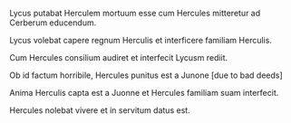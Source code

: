 Lycus putabat Herculem mortuum esse cum Hercules mitteretur ad Cerberum educendum.

Lycus volebat capere regnum Herculis et interficere familiam Herculis.

Cum Hercules consilium audiret et interfecit Lycusm rediit. 

Ob id factum horribile, Hercules punitus est a Junone [due to bad deeds]

Anima Herculis capta est a Juonne et Hercules familiam suam interfecit.

Hercules nolebat vivere et in servitum datus est. 
